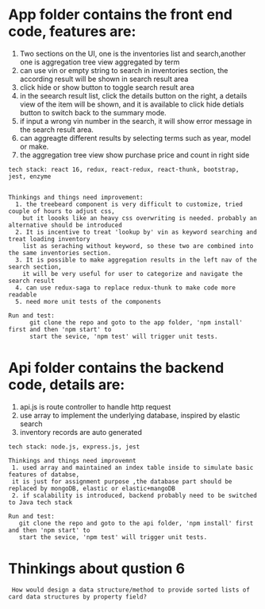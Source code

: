 
# App folder contains the front end code, features are:
 1. Two sections on the UI, one is the inventories list and search,another one is aggregation tree view aggregated by term
 2. can use vin or empty string to search in inventories section, the according result will be shown in search result area
 3. click hide or show button to toggle search result area
 4. in the seearch result list, click the details button on the right, a details view of the item will be shown, 
   and it is available to click hide detials button to switch back to the summary mode.
 5. if input a wrong vin number in the search, it will show error message in the search result area.
 6. can aggreagte different results by selecting terms such as year, model or make.
 7. the aggregation tree view show purchase price and count in right side

```	
tech stack: react 16, redux, react-redux, react-thunk, bootstrap, jest, enzyme
```
```

Thinkings and things need improvement: 
  1. the treebeard component is very difficult to customize, tried couple of hours to adjust css, 
    but it loooks like an heavy css overwriting is needed. probably an alternative should be introduced
  2. It is incentive to treat 'lookup by' vin as keyword searching and treat loading inventory 
    list as seraching without keyword, so these two are combined into the same inventories section.
  3. It is possible to make aggregation results in the left nav of the search section, 
    it will be very useful for user to categorize and navigate the search result
  4. can use redux-saga to replace redux-thunk to make code more readable
  5. need more unit tests of the components
```
```
Run and test:
      git clone the repo and goto to the app folder, 'npm install' first and then 'npm start' to 
      start the sevice, 'npm test' will trigger unit tests.
   ```



# Api folder contains the backend code, details are:
   1. api.js is route controller to handle http request
   2. use array to implement the underlying database, inspired by elastic search
   3. inventory records are auto generated 
   
   ```
   tech stack: node.js, express.js, jest
   ```
   ```
   Thinkings and things need improvemnt
    1. used array and maintained an index table inside to simulate basic features of databse,
    it is just for assignment purpose ,the database part should be replaced by mongoDB, elastic or elastic+mangoDB
    2. if scalability is introduced, backend probably need to be switched to Java tech stack
   ```
   ```
   Run and test:
      git clone the repo and goto to the api folder, 'npm install' first and then 'npm start' to 
      start the sevice, 'npm test' will trigger unit tests.
   ```
   
# Thinkings about qustion 6 
```
 How would design a data structure/method to provide sorted lists of card data structures by property field?
 ```


